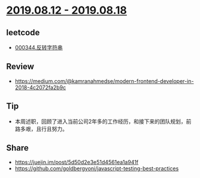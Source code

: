 # [2019.08.12 - 2019.08.18](https://github.com/vjudge/ARTS/blob/master/2019/第0018周.md)

## leetcode
* [000344.反转字符串](https://github.com/vjudge/leetcode/tree/master/000201-000400/000344.反转字符串)

## Review
* https://medium.com/@kamranahmedse/modern-frontend-developer-in-2018-4c2072fa2b9c

## Tip
* 本周述职，回顾了进入当前公司2年多的工作经历，和接下来的团队规划，前路多艰，且行且努力。

## Share
* https://juejin.im/post/5d50d2e3e51d4561ea1a941f
* https://github.com/goldbergyoni/javascript-testing-best-practices
